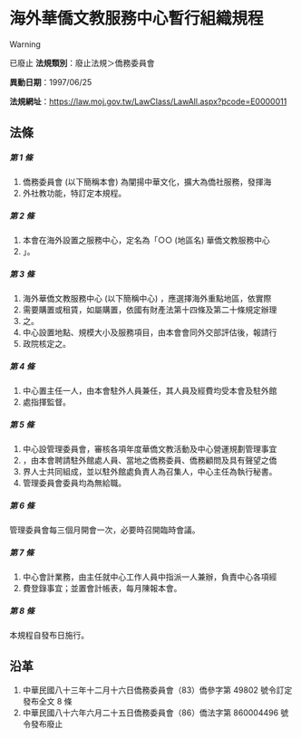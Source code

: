 # 海外華僑文教服務中心暫行組織規程


> [!WARNING]
> 已廢止
**法規類別**：廢止法規＞僑務委員會

**異動日期**：1997/06/25  

**法規網址**：https://law.moj.gov.tw/LawClass/LawAll.aspx?pcode=E0000011



## 法條
##### 第 1 條
1. 僑務委員會 (以下簡稱本會) 為闡揚中華文化，擴大為僑社服務，發揮海
1. 外社教功能，特訂定本規程。

##### 第 2 條
1. 本會在海外設置之服務中心，定名為「○○ (地區名) 華僑文教服務中心
1. 」。

##### 第 3 條
1. 海外華僑文教服務中心 (以下簡稱中心) ，應選擇海外重點地區，依實際
1. 需要購置或租賃，如屬購置，依國有財產法第十四條及第二十條規定辦理
1. 之。
1. 中心設置地點、規模大小及服務項目，由本會會同外交部評估後，報請行
1. 政院核定之。

##### 第 4 條
1. 中心置主任一人，由本會駐外人員兼任，其人員及經費均受本會及駐外館
1. 處指揮監督。

##### 第 5 條
1. 中心設管理委員會，審核各項年度華僑文教活動及中心營運規劃管理事宜
1. ，由本會聘請駐外館處人員、當地之僑務委員、僑務顧問及具有聲望之僑
1. 界人士共同組成，並以駐外館處負責人為召集人，中心主任為執行秘書。
1. 管理委員會委員均為無給職。

##### 第 6 條
管理委員會每三個月開會一次，必要時召開臨時會議。

##### 第 7 條
1. 中心會計業務，由主任就中心工作人員中指派一人兼辦，負責中心各項經
1. 費登錄事宜；並置會計帳表，每月陳報本會。

##### 第 8 條
本規程自發布日施行。

## 沿革
1. 中華民國八十三年十二月十六日僑務委員會（83）僑參字第 49802 號令訂定發布全文 8  條
1. 中華民國八十六年六月二十五日僑務委員會（86）僑法字第 860004496 號令發布廢止
